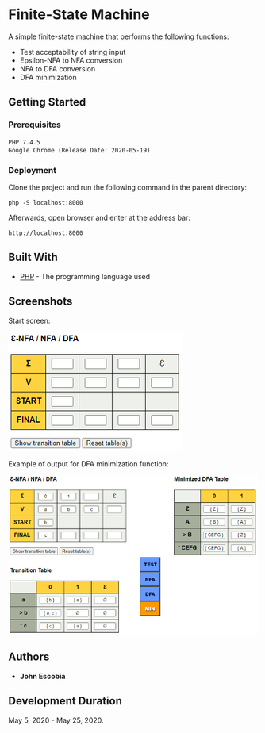 # Finite-State Machine

A simple finite-state machine that performs the following functions:

* Test acceptability of string input
* Epsilon-NFA to NFA conversion
* NFA to DFA conversion
* DFA minimization

## Getting Started

### Prerequisites

```
PHP 7.4.5
Google Chrome (Release Date: 2020-05-19)
```

### Deployment

Clone the project and run the following command in the parent directory:

```
php -S localhost:8000
```

Afterwards, open browser and enter at the address bar:

```
http://localhost:8000
```

## Built With

* [PHP](https://www.php.net/docs.php) - The programming language used

## Screenshots

Start screen:

![](img/main.png)

Example of output for DFA minimization function:

![](img/dfaMin.png)

## Authors

* **John Escobia**

## Development Duration

May 5, 2020 - May 25, 2020.
